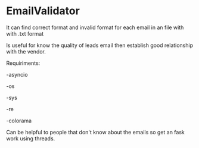 # EmailValidator
It can find correct format and invalid format for each email in an file with with .txt format


Is useful for know the quality of leads email then establish good relationship with the vendor.

Requiriments:

-asyncio

-os

-sys

-re

-colorama


Can be helpful to people that don't know about the emails so get an fask work using threads. 
